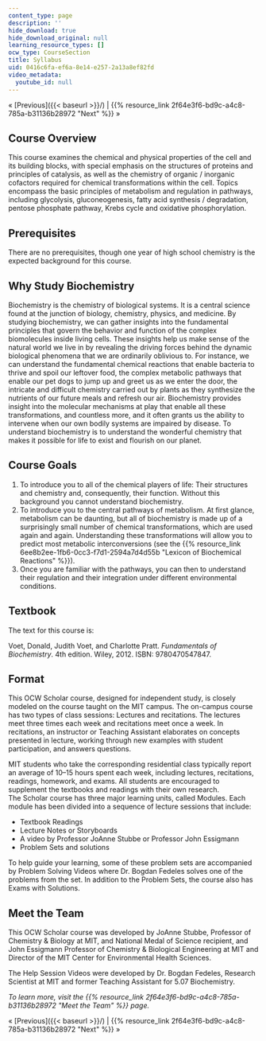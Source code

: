 ```yaml
---
content_type: page
description: ''
hide_download: true
hide_download_original: null
learning_resource_types: []
ocw_type: CourseSection
title: Syllabus
uid: 0416c6fa-ef6a-8e14-e257-2a13a8ef82fd
video_metadata:
  youtube_id: null
---
```


« [Previous]({{< baseurl >}}/) | {{% resource_link 2f64e3f6-bd9c-a4c8-785a-b31136b28972 "Next" %}} »

Course Overview
---------------

This course examines the chemical and physical properties of the cell and its building blocks, with special emphasis on the structures of proteins and principles of catalysis, as well as the chemistry of organic / inorganic cofactors required for chemical transformations within the cell. Topics encompass the basic principles of metabolism and regulation in pathways, including glycolysis, gluconeogenesis, fatty acid synthesis / degradation, pentose phosphate pathway, Krebs cycle and oxidative phosphorylation.

Prerequisites
-------------

There are no prerequisites, though one year of high school chemistry is the expected background for this course.

Why Study Biochemistry
----------------------

Biochemistry is the chemistry of biological systems. It is a central science found at the junction of biology, chemistry, physics, and medicine. By studying biochemistry, we can gather insights into the fundamental principles that govern the behavior and function of the complex biomolecules inside living cells. These insights help us make sense of the natural world we live in by revealing the driving forces behind the dynamic biological phenomena that we are ordinarily oblivious to. For instance, we can understand the fundamental chemical reactions that enable bacteria to thrive and spoil our leftover food, the complex metabolic pathways that enable our pet dogs to jump up and greet us as we enter the door, the intricate and difficult chemistry carried out by plants as they synthesize the nutrients of our future meals and refresh our air. Biochemistry provides insight into the molecular mechanisms at play that enable all these transformations, and countless more, and it often grants us the ability to intervene when our own bodily systems are impaired by disease. To understand biochemistry is to understand the wonderful chemistry that makes it possible for life to exist and flourish on our planet.

Course Goals
------------

1.  To introduce you to all of the chemical players of life: Their structures and chemistry and, consequently, their function. Without this background you cannot understand biochemistry.
2.  To introduce you to the central pathways of metabolism. At first glance, metabolism can be daunting, but all of biochemistry is made up of a surprisingly small number of chemical transformations, which are used again and again. Understanding these transformations will allow you to predict most metabolic interconversions (see the {{% resource_link 6ee8b2ee-1fb6-0cc3-f7d1-2594a7d4d55b "Lexicon of Biochemical Reactions" %}}).
3.  Once you are familiar with the pathways, you can then to understand their regulation and their integration under different environmental conditions.

Textbook
--------

The text for this course is:

Voet, Donald, Judith Voet, and Charlotte Pratt. _Fundamentals of Biochemistry_. 4th edition. Wiley, 2012. ISBN: 9780470547847.

Format
------

This OCW Scholar course, designed for independent study, is closely modeled on the course taught on the MIT campus. The on-campus course has two types of class sessions: Lectures and recitations. The lectures meet three times each week and recitations meet once a week. In recitations, an instructor or Teaching Assistant elaborates on concepts presented in lecture, working through new examples with student participation, and answers questions.

MIT students who take the corresponding residential class typically report an average of 10–15 hours spent each week, including lectures, recitations, readings, homework, and exams. All students are encouraged to supplement the textbooks and readings with their own research.  
The Scholar course has three major learning units, called Modules. Each module has been divided into a sequence of lecture sessions that include:

*   Textbook Readings
*   Lecture Notes or Storyboards
*   A video by Professor JoAnne Stubbe or Professor John Essigmann
*   Problem Sets and solutions

To help guide your learning, some of these problem sets are accompanied by Problem Solving Videos where Dr. Bogdan Fedeles solves one of the problems from the set. In addition to the Problem Sets, the course also has Exams with Solutions.

Meet the Team
-------------

This OCW Scholar course was developed by JoAnne Stubbe, Professor of Chemistry & Biology at MIT, and National Medal of Science recipient, and John Essigmann Professor of Chemistry & Biological Engineering at MIT and Director of the MIT Center for Environmental Health Sciences.

The Help Session Videos were developed by Dr. Bogdan Fedeles, Research Scientist at MIT and former Teaching Assistant for 5.07 Biochemistry.

_To learn more, visit the {{% resource_link 2f64e3f6-bd9c-a4c8-785a-b31136b28972 "Meet the Team" %}} page._

« [Previous]({{< baseurl >}}/) | {{% resource_link 2f64e3f6-bd9c-a4c8-785a-b31136b28972 "Next" %}} »